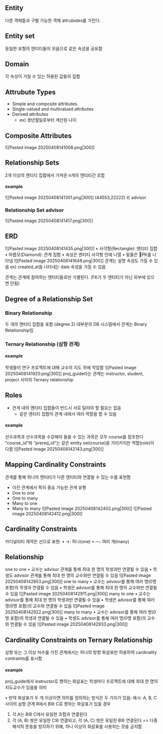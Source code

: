## Entity
다른 객체들과 구별 가능한 객체
attrubutes를 가진다.
## Entity set
동일한 유형의 엔티티들의 모음으로 같은 속성을 공유함
## Domain
각 속성이 가질 수 있는 허용된 값들의 집합
## Attrubute Types
- Simple and composite attributes.
- Single-valued and multivalued attributes
- Derived attributes
	- ex) 생년월일로부터 계산된 나이
## Composite Attributes
![[Pasted image 20250408141008.png|300]]
## Relationship Sets
2개 이상의 엔티티 집합에서 가져온 n개의 엔티티간 조합
#### example
![[Pasted image 20250408141301.png|300]]
(44553,22222) ∈  advisor
### Relationship Set advisor
![[Pasted image 20250408141417.png|300]]
## ERD
![[Pasted image 20250408141435.png|300]]
• 사각형(Rectangle): 엔티티 집합
• 마름모(Diamond): 관계 집합
• 속성은 엔티티 사각형 안에 나열
• 밑줄은 PK를 나타냄
![[Pasted image 20250408141648.png|300]]
관계는 설명 속성도 가질 수 있음
ex) created_at을 나타내는 date 속성을 가질 수 있음

관계는 관계에 참여하는 엔티티들로만 식별된다. (FK가 두 엔티티가 아닌 외부에 있으면 안됨)
## Degree of a Relationship Set
### Binary Relationship
두 개의 엔티티 집합을 포함 (degree 2)
대부분의 DB 시스템에서 관계는 Binary Relationship임
### Ternary Relationship (삼항 관계)
#### example
학생들이 연구 프로젝트에 대해 교수의 지도 하에 작업함
![[Pasted image 20250408141920.png|300]]
proj_guide라는 관계는 instructor, student, project 사이의 Ternary relationship
## Roles
- 관계 내의 엔티티 집합들이 반드시 서로 달라야 할 필요는 없음
	- 같은 엔티티 집합이 관계 내에서 여러 역할을 할 수 있음
#### example
선수과목과 선수과목을 수강해야 들을 수 있는 과목은 모두 course를 참조한다
“course_id”와 “prereq_id”는 같은 entity set(course)을 가리키지만 역할(role)이 다름
![[Pasted image 20250408142143.png|300]]
## Mapping Cardinality Constraints
관계를 통해 하나의 엔티티가 다른 엔티티와 연결될 수 있는 수를 표현함
- 이진 관계에서 특히 중요
가능한 관계 유형
- One to one
- One to many
- Many to one
- Many to many
![[Pasted image 20250408142402.png|300]]
![[Pasted image 20250408142412.png|300]]
## Cardinality Constraints
카디널리티 제약은 선으로 표현:
• →: 하나(one)
• —: 여러 개(many)
## Relationship
one to one
• 교수는 advisor 관계를 통해 최대 한 명의 학생과만 연결될 수 있음
• 학생도 advisor 관계를 통해 최대 한 명의 교수와만 연결될 수 있음
![[Pasted image 20250408142853.png|300]]
one to many
•	교수는 advisor를 통해 여러 명(0명 포함)의 학생과 연결될 수 있음
•	학생은 advisor를 통해 최대 한 명의 교수와만 연결될 수 있음
![[Pasted image 20250408142911.png|300]]
many to one
•	교수는 advisor를 통해 최대 한 명의 학생과만 연결될 수 있음
•	학생은 advisor를 통해 여러 명(0명 포함)의 교수와 연결될 수 있음
![[Pasted image 20250408142922.png|300]]
many to many
•	교수는 advisor를 통해 여러 명(0명 포함)의 학생과 연결될 수 있음
•	학생도 advisor를 통해 여러 명(0명 포함)의 교수와 연결될 수 있음
![[Pasted image 20250408142933.png|300]]
## Cardinality Constraints on Ternary Relationship
삼항 또는 그 이상 차수를 가진 관계에서는 하나의 방향 화살표만 허용하여 cardinality contraints를 표시함
#### example
proj_guide에서 instructor로 향하는 화살표는 학생마다 프로젝트에 대해 최대 한 명의 지도교수가 있음을 의미

• 만약 화살표가 두 개 이상이면 의미를 정의하는 방식은 두 가지가 있음:
예시: A, B, C 사이의 삼항 관계 R에서 B와 C로 향하는 화살표가 있을 경우
1. 각 A는 B와 C에서 유일한 조합과 연결된다
2. 각 (A, B) 쌍은 유일한 C와 연결되고, 각 (A, C) 쌍은 유일한 B와 연결된다
=> 다중 해석의 혼동을 방지하기 위해, 하나 이상의 화살표를 사용하는 것을 금지함